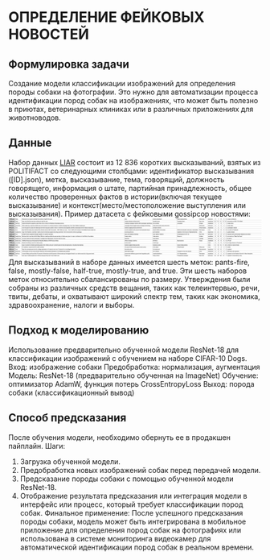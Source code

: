 # ОПРЕДЕЛЕНИЕ ФЕЙКОВЫХ НОВОСТЕЙ
## Формулировка задачи
Создание модели классификации изображений для определения породы собаки на фотографии. Это нужно для автоматизации процесса идентификации пород собак на изображениях, что может быть полезно в приютах, ветеринарных клиниках или в различных приложениях для животноводов.

## Данные
Набор данных [LIAR](https://github.com/tfs4/liar_dataset) состоит из 12 836 коротких высказываний, взятых из POLITIFACT со следующими столбцами: идентификатор высказывания ([ID].json), метка, высказывание, тема, говорящий, должность говорящего, информация о штате, партийная принадлежность, общее количество проверенных фактов в истории(включая текущее высказывание) и контекст(место/местоположение выступления или высказывания). 
Пример датасета с фейковыми gossipcop новостями:
![Image alt](https://github.com/korotkovaliza/MlOps/blob/main/dataset1.png)
Для высказываний в наборе данных имеется шесть меток: pants-fire, false, mostly-false, half-true, mostly-true, and true. Эти шесть наборов меток относительно сбалансированы по размеру. Утверждения были собраны из различных средств вещания, таких как телеинтервью, речи, твиты, дебаты, и охватывают широкий спектр тем, таких как экономика, здравоохранение, налоги и выборы.

## Подход к моделированию
Использование предварительно обученной модели ResNet-18 для классификации изображений с обучением на наборе CIFAR-10 Dogs. 
Вход: изображение собаки
Предобработка: нормализация, аугментация
Модель: ResNet-18 (предварительно обученная на ImageNet)
Обучение: оптимизатор AdamW, функция потерь CrossEntropyLoss
Выход: порода собаки (классификационный вывод)

## Способ предсказания
После обучения модели, необходимо обернуть ее в продакшен пайплайн.
Шаги:
1. Загрузка обученной модели.
2. Предобработка новых изображений собак перед передачей модели.
3. Предсказание породы собаки с помощью обученной модели ResNet-18.
4. Отображение результата предсказания или интеграция модели в интерфейс или процесс, который требует классификации пород собак.
Финальное применение: После успешного предсказания породы собаки, модель может быть интегрирована в мобильное приложение для определения пород собак на фотографиях или использована в системе мониторинга видеокамер для автоматической идентификации пород собак в реальном времени.
